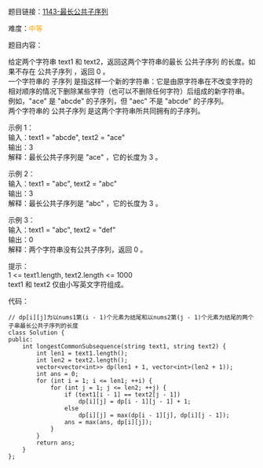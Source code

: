 题目链接：[1143-最长公共子序列](https://leetcode-cn.com/problems/longest-common-subsequence/)

难度：<font color="Orange">中等</font>

题目内容：

给定两个字符串 text1 和 text2，返回这两个字符串的最长 公共子序列 的长度。如果不存在 公共子序列 ，返回 0 。<br>
一个字符串的 子序列 是指这样一个新的字符串：它是由原字符串在不改变字符的相对顺序的情况下删除某些字符（也可以不删除任何字符）后组成的新字符串。<br>
例如，"ace" 是 "abcde" 的子序列，但 "aec" 不是 "abcde" 的子序列。<br>
两个字符串的 公共子序列 是这两个字符串所共同拥有的子序列。

示例 1：<br>
输入：text1 = "abcde", text2 = "ace" <br>
输出：3  <br>
解释：最长公共子序列是 "ace" ，它的长度为 3 。

示例 2：<br>
输入：text1 = "abc", text2 = "abc"<br>
输出：3<br>
解释：最长公共子序列是 "abc" ，它的长度为 3 。

示例 3：<br>
输入：text1 = "abc", text2 = "def"<br>
输出：0<br>
解释：两个字符串没有公共子序列，返回 0 。

提示：<br>
1 <= text1.length, text2.length <= 1000<br>
text1 和 text2 仅由小写英文字符组成。


代码：
```
// dp[i][j]为以nums1第(i - 1)个元素为结尾和以nums2第(j - 1)个元素为结尾的两个子串最长公共子序列的长度
class Solution {
public:
    int longestCommonSubsequence(string text1, string text2) {
        int len1 = text1.length();
        int len2 = text2.length();
        vector<vector<int>> dp(len1 + 1, vector<int>(len2 + 1));
        int ans = 0;
        for (int i = 1; i <= len1; ++i) {
            for (int j = 1; j <= len2; ++j) {
                if (text1[i - 1] == text2[j - 1])
                    dp[i][j] = dp[i - 1][j - 1] + 1;
                else
                    dp[i][j] = max(dp[i - 1][j], dp[i][j - 1]);
                ans = max(ans, dp[i][j]);
            }
        }
        return ans;
    }
};
```